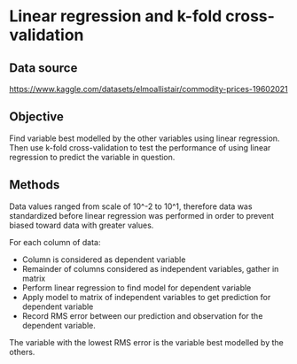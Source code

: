 # Linear regression and k-fold cross-validation
## Data source
https://www.kaggle.com/datasets/elmoallistair/commodity-prices-19602021

## Objective
Find variable best modelled by the other variables using linear regression. Then use k-fold cross-validation to test the performance of using linear regression to predict the variable in question.

## Methods
Data values ranged from scale of 10^-2 to 10^1, therefore data was standardized before linear regression was performed in order to prevent biased toward data with greater values.

For each column of data:

 - Column is considered as dependent variable
 - Remainder of columns considered as independent variables, gather in matrix
 - Perform linear regression to find model for dependent variable
 - Apply model to matrix of independent variables to get prediction for dependent variable
 - Record RMS error between our prediction and observation for the dependent variable.

The variable with the lowest RMS error is the variable best modelled by the others.
